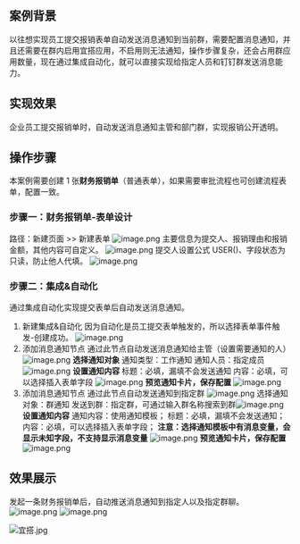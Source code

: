 ## 案例背景
以往想实现员工提交报销表单自动发送消息通知到当前群，需要配置消息通知，并且还需要在群内启用宜搭应用，不启用则无法通知，操作步骤复杂，还会占用群应用数量，现在通过集成自动化，就可以直接实现给指定人员和钉钉群发送消息能力。
## 实现效果
企业员工提交报销单时，自动发送消息通知主管和部门群，实现报销公开透明。
## 操作步骤
本案例需要创建 1 张**财务报销单**（普通表单），如果需要审批流程也可创建流程表单，配置一致。
### 步骤一：财务报销单-表单设计
路径：新建页面 >> 新建表单
![image.png](https://img.alicdn.com/imgextra/i3/O1CN01KMV1nA1F76cNdn4vi_!!6000000000439-2-tps-1836-863.png)
主要信息为提交人、报销理由和报销金额，其他内容可自定义。
![image.png](https://img.alicdn.com/imgextra/i1/O1CN01J7sSwn1BwAJHNsXuz_!!6000000000009-2-tps-1832-866.png)
提交人设置公式 USER()、字段状态为只读，防止他人代填。
![image.png](https://img.alicdn.com/imgextra/i4/O1CN0194oDJc1tUzuQgpimt_!!6000000005906-2-tps-1835-872.png)
### 步骤二：集成&自动化
通过集成自动化实现提交表单后自动发送消息通知。
1. 新建集成&自动化
因为自动化是员工提交表单触发的，所以选择表单事件触发-创建成功。
![image.png](https://img.alicdn.com/imgextra/i3/O1CN01n8aAGE1rexHtnVUpf_!!6000000005657-2-tps-1828-864.png)
2. 添加消息通知节点
通过此节点自动发送消息通知给主管（设置需要通知的人）
![image.png](https://img.alicdn.com/imgextra/i4/O1CN01pIda921FQneBg4lR7_!!6000000000482-2-tps-1822-879.png)
**选择通知对象**
通知类型：工作通知
通知人员：指定成员
![image.png](https://img.alicdn.com/imgextra/i2/O1CN01CuT9Bp1g76EkUBDHy_!!6000000004094-2-tps-1810-864.png)
**设置通知内容**
标题：必填，漏填不会发送通知
内容：必填，可以选择插入表单字段
![image.png](https://img.alicdn.com/imgextra/i3/O1CN01Wn8Df71HJ8FREPh9l_!!6000000000736-2-tps-1797-871.png)
**预览通知卡片，保存配置**
![image.png](https://img.alicdn.com/imgextra/i1/O1CN01a49yY91r6ba7amagp_!!6000000005582-2-tps-1829-875.png)
3. 添加消息通知节点
通过此节点自动发送通知到指定群
![image.png](https://img.alicdn.com/imgextra/i3/O1CN017nFXRm28oQxD4mKmK_!!6000000007979-2-tps-1822-879.png)
选择通知对象：群通知
发送到群：指定群，可通过输入群名称搜索到群![image.png](https://img.alicdn.com/imgextra/i4/O1CN01dXCEix1gXfD2N5vXU_!!6000000004152-2-tps-1826-875.png)
**设置通知内容**
通知内容：使用通知模板；
标题：必填，漏填不会发送通知；
内容：必填，可以选择插入表单字段；
**注意：选择通知模板中有消息变量，会显示未知字段，不支持显示消息变量**
![image.png](https://img.alicdn.com/imgextra/i3/O1CN01lEb2su1py4aedo5pF_!!6000000005428-2-tps-1812-876.png)
**预览通知卡片，保存配置**![image.png](https://img.alicdn.com/imgextra/i4/O1CN01azXy0N1kh3nb1cRPN_!!6000000004714-2-tps-1804-872.png)
## 效果展示
发起一条财务报销单后，自动推送消息通知到指定人以及指定群聊。
![image.png](https://img.alicdn.com/imgextra/i4/O1CN01V21pAw1wxnfD7XhYP_!!6000000006375-2-tps-1129-151.png)
![image.png](https://img.alicdn.com/imgextra/i4/O1CN01Xs1nxt1cG1UZbzr5t_!!6000000003572-2-tps-1564-975.png)




![宜搭.jpg](https://img.alicdn.com/imgextra/i3/O1CN01GbDwfO21ObIsRntFU_!!6000000006975-0-tps-1222-687.jpg)
